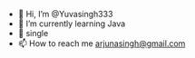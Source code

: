 - 👋 Hi, I’m @Yuvasingh333
- 🌱 I’m currently learning Java
- 💞️ single
- 📫 How to reach me arjunasingh@gmail.com

<!---
Yuvasingh333/Yuvasingh333 is a ✨ special ✨ repository because its `README.md` (this file) appears on your GitHub profile.
You can click the Preview link to take a look at your changes.
--->
